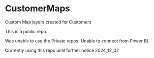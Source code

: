 # CustomerMaps
Custom Map layers created for Customers

This is a public repo.

Was unable to use the Private repos. Unable to connect from Power BI.

Currently using this repo until further notice 2024_12_02
